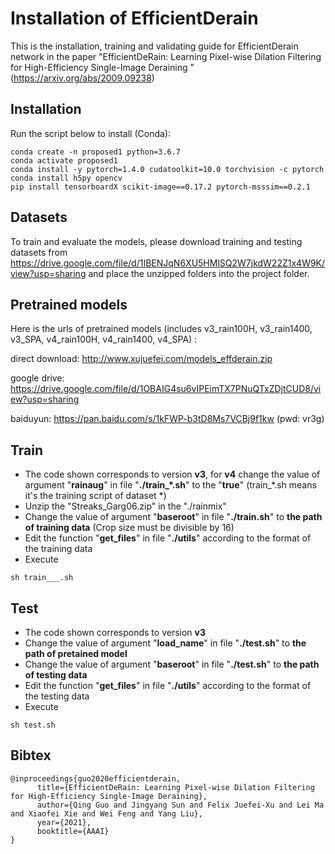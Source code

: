 # Installation of EfficientDerain
This is the installation, training and validating guide for EfficientDerain network in the paper "EfficientDeRain: Learning Pixel-wise Dilation Filtering for High-Efficiency Single-Image Deraining
" (https://arxiv.org/abs/2009.09238)


## Installation
Run the script below to install (Conda):
```
conda create -n proposed1 python=3.6.7
conda activate proposed1
conda install -y pytorch=1.4.0 cudatoolkit=10.0 torchvision -c pytorch
conda install h5py opencv
pip install tensorboardX scikit-image==0.17.2 pytorch-msssim==0.2.1
```

## Datasets
To train and evaluate the models, please download training and testing datasets from 
https://drive.google.com/file/d/1IBENJqN6XU5HMlSQ2W7jkdW22Z1x4W9K/view?usp=sharing
and place the unzipped folders into the project folder.

## Pretrained models
Here is the urls of pretrained models (includes v3_rain100H, v3_rain1400, v3_SPA, v4_rain100H, v4_rain1400, v4_SPA) : 

direct download: 
http://www.xujuefei.com/models_effderain.zip

google drive:
https://drive.google.com/file/d/1OBAIG4su6vIPEimTX7PNuQTxZDjtCUD8/view?usp=sharing

baiduyun:
https://pan.baidu.com/s/1kFWP-b3tD8Ms7VCBj9f1kw (pwd: vr3g)

## Train
- The code shown corresponds to version **v3**, for **v4** change the value of argument "**rainaug**" in file "**./train_*.sh**" to the "**true**" (train_*.sh means it's the training script of dataset *) 
- Unzip the "Streaks_Garg06.zip" in the "./rainmix"
- Change the value of argument "**baseroot**" in file "**./train.sh**" to **the path of training data** (Crop size must be divisible by 16)
- Edit the function "**get_files**" in file "**./utils**" according to the format of the training data
- Execute
```
sh train___.sh
```

## Test

- The code shown corresponds to version **v3**
- Change the value of argument "**load_name**" in file "**./test.sh**" to **the path of pretained model**
- Change the value of argument "**baseroot**" in file "**./test.sh**" to **the path of testing data**
- Edit the function "**get_files**" in file "**./utils**" according to the format of the testing data
- Execute

```
sh test.sh
```


## Bibtex

```
@inproceedings{guo2020efficientderain,
      title={EfficientDeRain: Learning Pixel-wise Dilation Filtering for High-Efficiency Single-Image Deraining}, 
      author={Qing Guo and Jingyang Sun and Felix Juefei-Xu and Lei Ma and Xiaofei Xie and Wei Feng and Yang Liu},
      year={2021},
      booktitle={AAAI}
}
```

